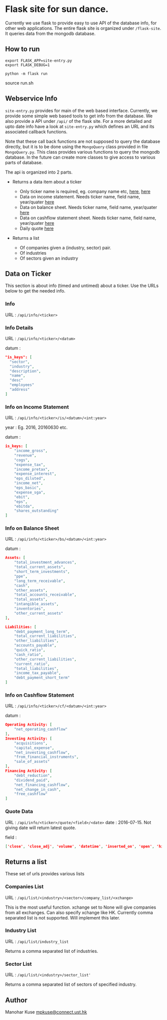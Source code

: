 # Flask site for sun dance.

Currently we use flask to provide easy to use API of the database info, for other web applications.
The entire flask site is organized under `/flask-site`.
It queries data from the mongodb database.


## How to run
```
export FLASK_APP=site-entry.py
export FLASK_DEBUG=1

python -m flask run

```

source run.sh


## Webservice Info
`site-entry.py` provides for main of the web based interface. Currently,
we provide some simple web based tools to get info from the database. We
also provide a API under `/api/` of the flask site. For a more detailed
and upto date info have a look at `site-entry.py` which defines an URL
and its associated callback functions.

Note that these call back functions
are not supposed to query the database directly, but it is to be done
using the `MongoQuery` class provided in file `MongoQuery.py`. This
class provides various functions to query the mongodb database. In the future
can create more classes to give access to various parts of database.

The api is organized into 2 parts.

- Returns a data item about a ticker
    * Only ticker name is required, eg. company name etc, [here](#info), [here](#info-details)
    * Data on income statement. Needs ticker name, field name, year/quater [here](#info-on-income-statement)
    * Data on balance sheet. Needs ticker name, field name, year/quater [here](#info-on-balance-sheet)
    * Data on cashflow statement sheet. Needs ticker name, field name, year/quater [here](#info-on-cashflow-statement)
    * Daily quote [here](#quote-data)

- Returns a list
    * Of companies given a (industry, sector) pair.
    * Of industries
    * Of sectors given an industry



## Data on Ticker
This section is about info (timed and untimed) about a ticker.
Use the URLs below to get the needed info.

### Info
URL : ``/api/info/<ticker>``<br/>


### Info Details
URL : ``/api/info/<ticker>/<datum>``<br/>

datum :
```json
"is_keys": [
  "sector",
  "industry",
  "description",
  "name",
  "desc"
  "employees"
  "address"
]
```


### Info on Income Statement
URL : ``/api/info/<ticker>/is/<datum>/<int:year>``<br/>

year : Eg. 2016, 20160630 etc.  

datum :
```json
is_keys: [
    "income_gross",
    "revenue",
    "cogs",
    "expense_tax",
    "income_pretax",
    "expense_interest",
    "eps_diluted",
    "income_net",
    "eps_basic",
    "expense_sga",
    "ebit",
    "eps",
    "ebitda",
    "shares_outstanding"
]
```

### Info on Balance Sheet
URL : ``/api/info/<ticker>/bs/<datum>/<int:year>``<br/>

datum :
```json
Assets: [
    "total_investment_advances",
    "total_current_assets",
    "short_term_investments",
    "ppe",
    "long_term_receivable",
    "cash",
    "other_assets",
    "total_accounts_receivable",
    "total_assets",
    "intangible_assets",
    "inventories",
    "other_current_assets"
],

Liabilities: [
    "debt_payment_long_term",
    "total_current_liabilities",
    "other_liabilities",
    "accounts_payable",
    "quick_ratio",
    "cash_ratio",
    "other_current_liabilities",
    "current_ratio",
    "total_liabilities",
    "income_tax_payable",
    "debt_payment_short_term"
]
```

### Info on Cashflow Statement
URL : ``/api/info/<ticker>/cf/<datum>/<int:year>``<br/>

datum :
```json
Operating Activity: [
    "net_operating_cashflow"
],
Investing Activity: [
    "acquisitions",
    "capital_expense",
    "net_investing_cashflow",
    "from_financial_instruments",
    "sale_of_assets"
],
Financing Activity: [
    "debt_reduction",
    "dividend_paid",
    "net_financing_cashflow",
    "net_change_in_cash",
    "free_cashflow"
]
```

### Quote Data
URL : ``/api/info/<ticker>/quote/<field>/<date>``
date : 2016-07-15. Not giving date will return latest quote.

field :
```json
['close', 'close_adj', 'volume', 'datetime', 'inserted_on', 'open', 'high', 'low']
```



## Returns a list
These set of urls provides various lists

### Companies List
URL : `/api/list/<industry>/<sector>/company_list/<xchange>`

This is the most useful function. xchange set to None will give companies from all exchanges. Can also specify xchange like HK. Currently comma
separated list is not supported. Will implement this later.

### Industry List
URL : ``/api/list/industry_list``

Returns a comma separated list of industries.

### Sector List
URL : ``/api/list/<industry>/sector_list'``

Returns a comma separated list of sectors of
specified industry.




## Author
Manohar Kuse <mpkuse@connect.ust.hk>
